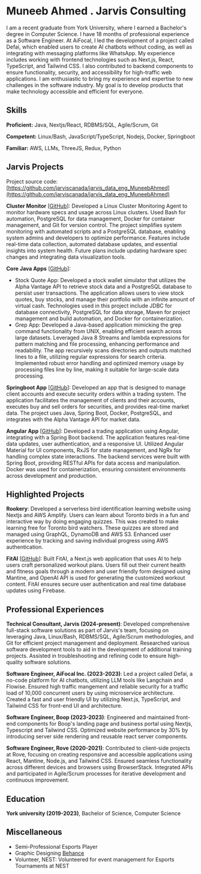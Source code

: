# Muneeb Ahmed . Jarvis Consulting

I am a recent graduate from York University, where I earned a Bachelor's degree in Computer Science. I have 18 months of professional experience as a Software Engineer. At AiFocal, I led the development of a project called Defai, which enabled users to create AI chatbots without coding, as well as integrating with messaging platforms like WhatsApp. My experience includes working with frontend technologies such as Next.js, React, TypeScript, and Tailwind CSS. I also contributed to backend components to ensure functionality, security, and accessibility for high-traffic web applications. I am enthusiastic to bring my experience and expertise to new challenges in the software industry. My goal is to develop products that make technology accessible and efficient for everyone.

## Skills

**Proficient:** Java, Nextjs/React, RDBMS/SQL, Agile/Scrum, Git

**Competent:** Linux/Bash, JavaScript/TypeScript, Nodejs, Docker, Springboot

**Familiar:** AWS, LLMs, ThreeJS, Redux, Python

## Jarvis Projects

Project source code: [https://github.com/jarviscanada/jarvis_data_eng_MuneebAhmed](https://github.com/jarviscanada/jarvis_data_eng_MuneebAhmed)


**Cluster Monitor** [[GitHub](https://github.com/jarviscanada/jarvis_data_eng_MuneebAhmed/tree/master/linux_sql)]: Developed a Linux Cluster Monitoring Agent to monitor hardware specs and usage across Linux clusters. Used Bash for automation, PostgreSQL for data management, Docker for container management, and Git for version control. The project simplifies system monitoring with automated scripts and a PostgreSQL database, enabling system admins and developers to optimize performance. Features include real-time data collection, automated database updates, and essential insights into system health. Future plans include updating hardware spec changes and integrating data visualization tools.

**Core Java Apps** [[GitHub](https://github.com/jarviscanada/jarvis_data_eng_MuneebAhmed/tree/master/core_java)]:
      
  - Stock Quote App: Developed a stock wallet simulator that utilizes the Alpha Vantage API to retrieve stock data and a PostgreSQL database to persist user transactions. The application allows users to view stock quotes, buy stocks, and manage their portfolio with an infinite amount of virtual cash. Technologies used in this project include JDBC for database connectivity, PostgreSQL for data storage, Maven for project management and build automation, and Docker for containerization.
  - Grep App: Developed a Java-based application mimicking the grep command functionality from UNIX, enabling efficient search across large datasets. Leveraged Java 8 Streams and lambda expressions for pattern matching and file processing, enhancing performance and readability. The app recursively scans directories and outputs matched lines to a file, utilizing regular expressions for search criteria. Implemented robust error handling and optimized memory usage by processing files line by line, making it suitable for large-scale data processing.

**Springboot App** [[GitHub](https://github.com/jarviscanada/jarvis_data_eng_MuneebAhmed/tree/master/springboot)]: Developed an app that is designed to manage client accounts and execute security orders within a trading system. The application facilitates the management of clients and their accounts, executes buy and sell orders for securities, and provides real-time market data. The project uses Java, Spring Boot, Docker, PostgreSQL, and integrates with the Alpha Vantage API for market data.

**Angular App** [[GitHub](https://github.com/jarviscanada/jarvis_data_eng_MuneebAhmed/tree/master/angular-frontend)]: Developed a trading application using Angular, integrating with a Spring Boot backend. The application features real-time data updates, user authentication, and a responsive UI. Utilized Angular Material for UI components, RxJS for state management, and NgRx for handling complex state interactions. The backend services were built with Spring Boot, providing RESTful APIs for data access and manipulation. Docker was used for containerization, ensuring consistent environments across development and production.


## Highlighted Projects
**Rookery**: Developed a serverless bird identification learning website using Nextjs and AWS Amplify. Users can learn about Toronto birds in a fun and interactive way by doing engaging quizzes. This was created to make learning free for Toronto bird watchers. These quizzes are stored and managed using GraphQL, DynamoDB and AWS S3. Enhanced user experience by tracking and saving individual progress using AWS authentication.

**FitAI** [[GitHub](https://github.com/ryzzer0/FitAI)]: Built FitAI, a Next.js web application that uses AI to help users craft personalized workout plans. Users fill out their current health and fitness goals through a modern and user friendly form designed using Mantine, and OpenAI API is used for generating the customized workout content. FitAI ensures secure user authentication and real time database updates using Firebase.


## Professional Experiences

**Technical Consultant, Jarvis (2024-present)**: Developed comprehensive full-stack software solutions as part of Jarvis's team, focusing on leveraging Java, Linux/Bash, RDBMS/SQL, Agile/Scrum methodologies, and Git for efficient project management and deployment. Researched various software development tools to aid in the development of additional training projects. Assisted in troubleshooting and refining code to ensure high-quality software solutions.

**Software Engineer, AiFocal Inc. (2023-2023)**: Led a project called Defai, a no-code platform for AI chatbots, utilizing LLM tools like Langchain and Flowise. Ensured high traffic mangement and reliable security for a traffic load of 10,000 concurrent users by using microservice architecture. Created a fast and user friendly UI by utilizing Next.js, TypeScript, and Tailwind CSS for front-end UI and architecture.

**Software Engineer, Boop (2023-2023)**: Engineered and maintained front-end components for Boop's landing page and business portal using Nextjs, Typescript and Tailwind CSS. Optimized website performance by 30% by introducing server side rendering and reusable react server components.

**Software Engineer, Rove (2020-2021)**: Contributed to client-side projects at Rove, focusing on creating responsive and accessible applications using React, Mantine, Node.js, and Tailwind CSS. Ensured seamless functionality across different devices and browsers using BrowserStack. Integrated APIs and participated in Agile/Scrum processes for iterative development and continuous improvement.


## Education
**York university (2019-2023)**, Bachelor of Science, Computer Science


## Miscellaneous
- Semi-Professional Esports Player
- Graphic Designing [Behance](https://www.behance.net/muneeblast)
- Volunteer, NEST: Volunteered for event management for Esports Tournaments at NEST